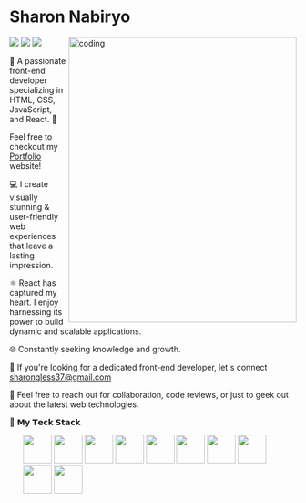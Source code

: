 # Sharon Nabiryo
<img align="right" alt="coding" width="400" height="500" src="https://media2.giphy.com/media/26tn33aiTi1jkl6H6/giphy.gif?cid=ecf05e47f1wo65ijskl0vq3r1gr1nm4j6w8r9z3fwjvrt8ph&ep=v1_gifs_search&rid=giphy.gif&ct=g">


[<img src="https://img.shields.io/badge/github-%2312100E.svg?&style=for-the-badge&logo=github&logoColor=white&color=black" />](https://github.com/SharonNabiryo)
[<img src="https://img.shields.io/badge/gitlab-%2312100E.svg?&style=for-the-badge&logo=gitlab&logoColor=white&color=9b51e0" />](https://github.com/SharonNabiryo )
[<img src="https://img.shields.io/badge/linkedin-%230077B5.svg?&style=for-the-badge&logo=linkedin&logoColor=white" />](https://www.linkedin.com/in/sharon-nabiryo-62488b152/)
   
👋 A passionate front-end developer specializing in HTML, CSS, JavaScript, and React. 🚀

Feel free to checkout my  [Portfolio]( https://sharonnabiryo.github.io/ImSharonNabiryo.github.io/) website!

💻 I create visually stunning & user-friendly web experiences that leave a lasting impression.

⚛️ React has captured my heart. I enjoy harnessing its power to build dynamic and scalable applications. 

🌐 Constantly seeking knowledge and growth.

🌟 If you're looking for a dedicated front-end developer, let's connect sharongless37@gmail.com

🌟 Feel free to reach out for collaboration, code reviews, or just to geek out about the latest web technologies.


 🔧 𝗠𝘆 𝗧𝗲𝗰𝗸 𝗦𝘁𝗮𝗰𝗸
<ul><img width="50px" src="https://raw.githubusercontent.com/bablubambal/All_logo_and_pictures/main/programming%20languages/javascript.svg?sanitize=true" />
<img width="50px" src="https://raw.githubusercontent.com/bablubambal/All_logo_and_pictures/main/programming%20languages/python.svg?sanitize=true" />
<img width="50px" src="https://raw.githubusercontent.com/bablubambal/All_logo_and_pictures/main/text%20editors/vscode.svg?sanitize=true" />
<img width="50px" src="https://raw.githubusercontent.com/bablubambal/All_logo_and_pictures/main/social%20icons/heroku.svg?sanitize=true" />
<img width="50px" src="https://raw.githubusercontent.com/bablubambal/All_logo_and_pictures/main/social%20icons/html5.svg?sanitize=true" />
<img width="50px" src="https://raw.githubusercontent.com/bablubambal/All_logo_and_pictures/main/frameworks/boostrap.svg?sanitize=true" />
<img width="50px" src="https://raw.githubusercontent.com/bablubambal/All_logo_and_pictures/main/frameworks/react.svg?sanitize=true" />
<img width="50px" src="https://raw.githubusercontent.com/bablubambal/All_logo_and_pictures/main/databases/mysql.svg?sanitize=true" />
<img width="50px" src="https://raw.githubusercontent.com/bablubambal/All_logo_and_pictures/main/others/css.svg?sanitize=true" />
<img width="50px" src="https://raw.githubusercontent.com/iconoir-icons/iconoir/master/icons/figma.svg?sanitize=true" />
</ul>
